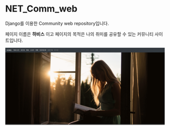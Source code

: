 # NET_Comm_web
Django를 이용한 Community web repository입니다.

페이지 이름은 __하비스__ 이고 페이지의 목적은 나의 취미를 공유할 수 있는 커뮤니티 사이트입니다. 

![이미지](/imgs/final.gif)
